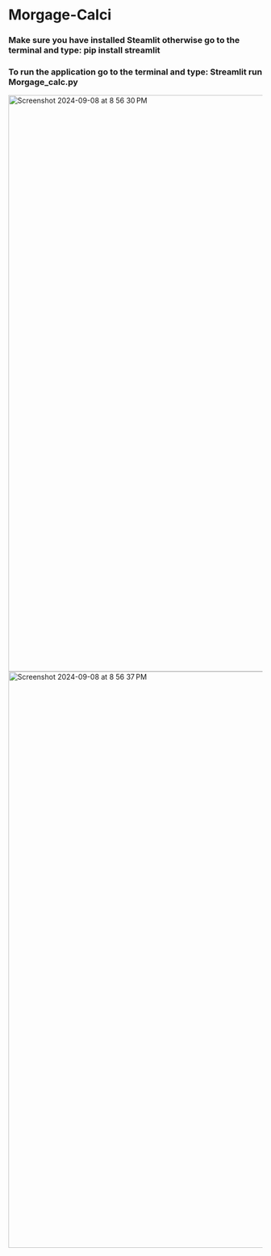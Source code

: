 # Morgage-Calci
### Make sure you have installed Steamlit otherwise go to the terminal and type: pip install streamlit   
### To run the application go to the terminal and type: Streamlit run Morgage_calc.py
<img width="1141" alt="Screenshot 2024-09-08 at 8 56 30 PM" src="https://github.com/user-attachments/assets/f626822a-8b80-4449-b773-66d287a3bdcc">
<img width="1141" alt="Screenshot 2024-09-08 at 8 56 37 PM" src="https://github.com/user-attachments/assets/92b6eb49-1301-4854-8b5e-615d7a071b53">
